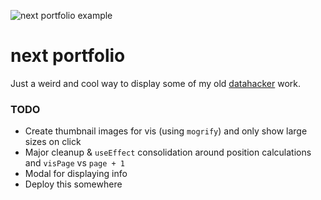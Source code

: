 ![next portfolio example](example.png)

# next portfolio

Just a weird and cool way to display some of my old [datahacker](http://datahacker.tumblr.com) work.

### TODO

- Create thumbnail images for vis (using `mogrify`) and only show large sizes on click
- Major cleanup & `useEffect` consolidation around position calculations and `visPage` vs `page + 1`
- Modal for displaying info
- Deploy this somewhere
